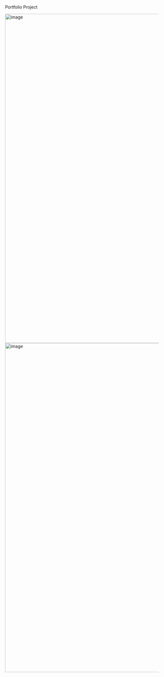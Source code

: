 Portfolio Project 

<img width="1919" height="1079" alt="image" src="https://github.com/user-attachments/assets/46e0d43c-ad3a-465c-a2b6-23f1cd2a00ed" />

<img width="1902" height="1079" alt="image" src="https://github.com/user-attachments/assets/e391edb7-58bd-40a3-9b74-6a70041d05a7" />

